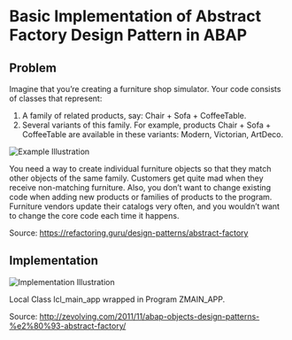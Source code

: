 # Basic Implementation of Abstract Factory Design Pattern in ABAP

## Problem 
Imagine that you’re creating a furniture shop simulator. Your code consists of classes that represent:

1. A family of related products, say: Chair + Sofa + CoffeeTable.
2. Several variants of this family. For example, products Chair + Sofa + CoffeeTable are available in these variants: Modern, Victorian, ArtDeco.

![Example Illustration](https://refactoring.guru/images/patterns/diagrams/abstract-factory/problem-en.png)

You need a way to create individual furniture objects so that they match other objects of the same family. Customers get quite mad when they receive non-matching furniture.
Also, you don’t want to change existing code when adding new products or families of products to the program. Furniture vendors update their catalogs very often, and you wouldn’t want to change the core code each time it happens.


Source: https://refactoring.guru/design-patterns/abstract-factory


## Implementation
![Implementation Illustration](http://3.bp.blogspot.com/-aqcoQcNUJEA/T5NPI3fKeTI/AAAAAAAAAJg/WhQoPzxyrxw/s400/abs_actual_n.png)

Local Class lcl_main_app wrapped in Program ZMAIN_APP.


Source: http://zevolving.com/2011/11/abap-objects-design-patterns-%e2%80%93-abstract-factory/

